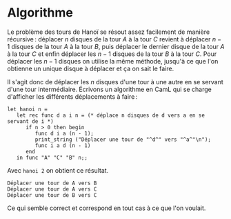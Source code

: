 # Algorithme

Le problème des tours de Hanoï se résout assez facilement de manière récursive : déplacer $n$ disques de la tour $A$ à la tour $C$ revient à déplacer $n - 1$ disques de la tour $A$ à la tour $B$, puis déplacer le dernier disque de la tour $A$ à la tour $C$ et enfin déplacer les $n - 1$ disques de la tour $B$ à la tour $C$. Pour déplacer les $n -1$ disques on utilise la même méthode, jusqu'à ce que l'on obtienne un unique disque à déplacer et ça on sait le faire.

Il s'agit donc de déplacer les $n$ disques d'une tour à une autre en se servant d'une tour intermédiaire. Écrivons un algorithme en CamL qui se charge d'afficher les différents déplacements à faire :

```caml
let hanoi n =
   let rec func d a i n = (* déplace n disques de d vers a en se servant de i *)
      if n > 0 then begin
         func d i a (n - 1);
         print_string ("Déplacer une tour de "^d^" vers "^a^"\n");
         func i a d (n - 1)
      end
   in func "A" "C" "B" n;;
```
   
Avec `hanoi 2` on obtient ce résultat.
   
```
Déplacer une tour de A vers B
Déplacer une tour de A vers C
Déplacer une tour de B vers C
```
 
Ce qui semble correct et correspond en tout cas à ce que l'on voulait.
